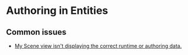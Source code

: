 # Authoring in Entities
## Common issues
- [My Scene view isn't displaying the correct runtime or authoring data.](Authoring/Scene%20View%20Mode.md)

